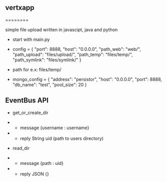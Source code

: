 ## vertxapp
========

simple file upload written in javascipt, java and python

* start with main.py 

* config = {
    "port": 8888,
    "host": "0.0.0.0",
    "path_web": "web/",
    "path_upload": "files/upload/",
    "path_temp": "files/temp/",
    "path_symlink": "files/symlink/"
}
* path for e.x: files/temp/

* mongo_config = {
    "address": "persistor",
    "host": "0.0.0.0",
    "port": 8888,
    "db_name": "test",
    "pool_size": 20
}


## EventBus API

* get_or_create_dir
* * message {username : username}
* * reply String uid (path to users directory)

* read_dir
* * message {path : uid}
* * reply JSON {}
